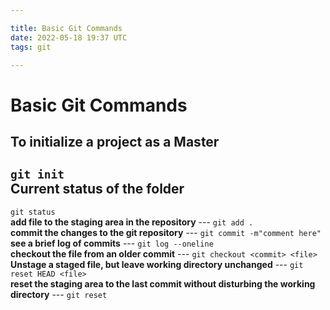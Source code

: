 ```yaml
---

title: Basic Git Commands
date: 2022-05-18 19:37 UTC
tags: git

---
```


# Basic Git Commands
**To initialize a project as a Master**
---
`git init`
<br > 
**Current status of the folder**
---
`git status`
<br >
**add file to the staging area in the repository** --- 
`git add .`
<br >
**commit the changes to the git repository** ---
`git commit -m"comment here"`
<br >
**see a brief log of commits** ---
`git log --oneline`
<br >
**checkout the file from an older commit** ---
`git checkout <commit> <file>`
<br >
**Unstage a staged file, but leave working directory unchanged** ---
`git reset HEAD <file>`
<br >
**reset the staging area to the last commit without disturbing the working directory** ---
`git reset`